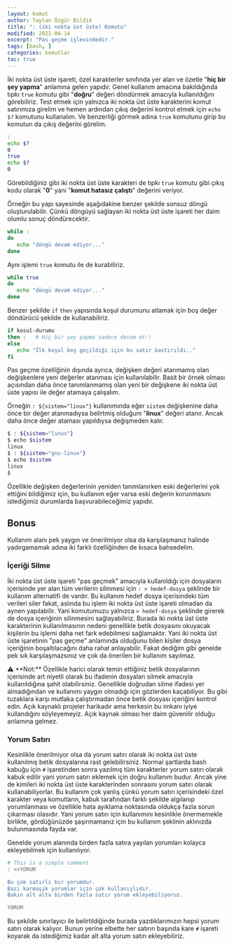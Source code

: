 ```yaml
---
layout: komut
author: Taylan Özgür Bildik
title: ": (iki nokta üst üste) Komutu"
modified: 2021-04-14
excerpt: "Pas geçme işlevindedir."
tags: [bash, ]
categories: komutlar 
toc: true
---
```



İki nokta üst üste işareti, özel karakterler sınıfında yer alan ve özetle "**hiç bir şey yapma**" anlamına gelen yapıdır. Genel kullanım amacına bakıldığında tıpkı `true` komutu gibi "**doğru**" değeri döndürmek amacıyla kullanıldığını görebiliriz. Test etmek için yalnızca iki nokta üst üste karakterini komut satırımıza girelim ve hemen ardından çıkış değerini kontrol etmek için `echo $?` komutunu kullanalım. Ve benzerliği görmek adına `true` komutunu girip bu komutun da çıkış değerini görelim.

```bash
:
echo $?
0
true
echo $?
0
```

Görebildiğiniz gibi iki nokta üst üste karakteri de tıpkı `true` komutu gibi çıkış kodu olarak "**0**" yani "**komut hatasız çalıştı**" değerini veriyor.

Örneğin bu yapı sayesinde aşağıdakine benzer şekilde sonsuz döngü oluşturulabilir. Çünkü döngüyü sağlayan iki nokta üst üste işareti her daim olumlu sonuç döndürecektir.

```bash
while :
do
   echo "döngü devam ediyor..."
done
```

Aynı işlemi `true` komutu ile de kurabiliriz.

```bash
while true
do
   echo "döngü devam ediyor..."
done
```

Benzer şekilde `if`  `then` yapısında koşul durumunu atlamak için boş değer döndürücü şekilde de kullanabiliriz.

```bash
if kosul-durumu
then :   # Hiç bir şey yapma sadece devam et:)
else     
   echo "İlk koşul boş geçildiği için bu satır bastırıldı.."
fi
```

Pas geçme özelliğinin dışında ayrıca, değişken değeri atanmamış olan değişkenlere yeni değerler atanması için kullanılabilir. Basit bir örnek olması açısından daha önce tanımlanmamış olan yeni bir değişkene iki nokta üst üste yapısı ile değer atamaya çalışalım. 

Örneğin `: ${sistem="linux"}` kullanımında eğer `sistem` değişkenine daha önce bir değer atanmadıysa belirtmiş olduğum "**linux**" değeri atanır. Ancak daha önce değer ataması yapıldıysa değişmeden kalır. 

```bash
$ : ${sistem="linux"}
$ echo $sistem
linux
$ : ${sistem="gnu-linux"}
$ echo $sistem
linux
$ 
```

Özellikle değişken değerlerinin yeniden tanımlanırken eski değerlerini yok ettiğini bildiğimiz için, bu kullanım eğer varsa eski değerin korunmasını istediğimiz durumlarda başvurabileceğimiz yapıdır.

## Bonus

Kullanım alanı pek yaygın ve önerilmiyor olsa da karşılaşmanız halinde yadırgamamak adına iki farklı özelliğinden de kısaca bahsedelim. 

### İçeriği Silme

İki nokta üst üste işareti "pas geçmek" amacıyla kullanıldığı için dosyaların içerisinde yer alan tüm verilerin silinmesi için `: > hedef-dosya` şeklinde bir kullanım alternatifi de vardır. Bu kullanım hedef dosya içerisindeki tüm verileri siler fakat, aslında bu işlem iki nokta üst üste işareti olmadan da aynen yapılabilir. Yani komutumuzu yalnızca `> hedef-dosya` şeklinde girerek de dosya içeriğinin silinmesini sağlayabiliriz. Burada iki nokta üst üste karakterinin kullanılmasının nedeni genellikle betik dosyasını okuyacak kişilerin bu işlemi daha net fark edebilmesi sağlamaktır. Yani iki nokta üst üste işaretinin "pas geçme" anlamında olduğunu bilen kişiler dosya içeriğinin boşaltılacağını daha rahat anlayabilir. Fakat dediğim gibi genelde pek sık karşılaşmazsınız ve çok da önerilen bir kullanım sayılmaz.

<aside>
⚠️ **Not:** Özellikle harici olarak temin ettiğiniz betik dosyalarının içerisinde art niyetli olarak bu ifadenin dosyaları silmek amacıyla kullanıldığına şahit olabilirsiniz. Genellikle doğrudan silme ifadesi yer almadığından ve kullanımı yaygın olmadığı için gözlerden kaçabiliyor. Bu gibi tuzaklara karşı mutlaka çalıştırmadan önce betik dosyası içeriğini kontrol edin. Açık kaynaklı projeler harikadır ama herkesin bu imkanı iyiye kullandığını söyleyemeyiz. Açık kaynak olması her daim güvenilir olduğu anlamına gelmez.

</aside>

### Yorum Satırı

Kesinlikle önerilmiyor olsa da yorum satırı olarak iki nokta üst üste kullanılmış betik dosyalarına rast gelebilirsiniz. Normal şartlarda bash kabuğu için `#` işaretinden sonra yazılmış tüm karakterler yorum satırı olarak kabuk edilir yani yorum satırı eklemek için doğru kullanım budur. Ancak yine de kimileri iki nokta üst üste karakterinden sonrasını yorum satırı olarak kullanabiliyorlar. Bu kullanım çok yanlış çünkü yorum satırı içerisindeki özel karakter veya komutların, kabuk tarafından farklı şekilde algılanıp yorumlanması ve özellikle hata ayıklama noktasında oldukça fazla sorun çıkarması olasıdır. Yani yorum satırı için kullanımını kesinlikle önermemekle birlikte, gördüğünüzde şaşırmamanız için bu kullanım şeklinin aklınızda bulunmasında fayda var.

Genelde yorum alanında birden fazla satıra yayılan yorumları kolayca ekleyebilmek için kullanılıyor.

```bash
# This is a simple comment
: <<YORUM

Bu çok satırlı bir yorumdur. 
Bazı karmaşık yorumlar için çok kullanışlıdır.
Bakın alt alta birden fazla satır yorum ekleyebiliyoruz.

YORUM
```

Bu şekilde sınırlayıcı ile belirtildiğinde burada yazdıklarımızın hepsi yorum satırı olarak kalıyor. Bunun yerine elbette her satırın başında kare `#` işareti koyarak da istediğimiz kadar alt alta yorum satırı ekleyebiliriz.